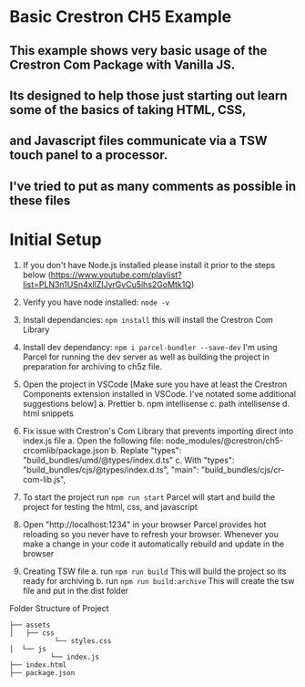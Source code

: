 # Basic Crestron CH5 Example
## This example shows very basic usage of the Crestron Com Package with Vanilla JS.  
## Its designed to help those just starting out learn some of the basics of taking HTML, CSS, 
## and Javascript files communicate via a TSW touch panel to a processor.

## I've tried to put as many comments as possible in these files

# Initial Setup
1. If you don't have Node.js installed please install it prior to the steps below
(https://www.youtube.com/playlist?list=PLN3n1USn4xllZIJyrGvCu5ihs2GoMtk1Q) 

2.  Verify you have node installed:  `node -v`

3. Install dependancies: `npm install`  this will install the Crestron Com Library

4. Install dev dependancy: `npm i parcel-bundler --save-dev` 
        I'm using Parcel for running the dev server as well as building the project in preparation for archiving to ch5z file.

4. Open the project in VSCode
[Make sure you have at least the Crestron Components extension installed in VSCode.  I've notated some additional suggestions below]
    a. Prettier
    b. npm intellisense
    c. path intellisense
    d. html snippets

5.  Fix issue with Crestron's Com Library that prevents importing direct into index.js file
    a.   Open the following file: node_modules/@crestron/ch5-crcomlib/package.json
    b. Replate 
            "types": "build_bundles/umd/@types/index.d.ts"
    c. With 
            "types": "build_bundles/cjs/@types/index.d.ts",
            "main": "build_bundles/cjs/cr-com-lib.js",

6.  To start the project run `npm run start`
      Parcel will start and build the project for testing the html, css, and javascript

7. Open "http://localhost:1234" in your browser
     Parcel provides hot reloading so you never have to refresh your browser.  Whenever you make a change in your code it
     automatically rebuild and update in the browser

8.  Creating TSW file
    a.  run `npm run build`  This will build the project so its ready for archiving
    b. run `npm run build:archive`  This will create the tsw file and put in the dist folder


Folder Structure of Project
```
├── assets
│   ├── css
           └── styles.css
│  └── js
          └── index.js
├── index.html
├── package.json
```